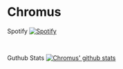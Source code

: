 # Chromus

Spotify
[![Spotify](https://novatorem-b1zrxxjw6.vercel.app/api/spotify)](https://open.spotify.com/user/csf5ivmzarxnrbpfi18vbe4id)

<br>

Guthub Stats
[![Chromus' github stats](https://github-readme-stats.vercel.app/api?username=Chromus-dev)](https://github.com/Chromus-dev/github-readme-stats)